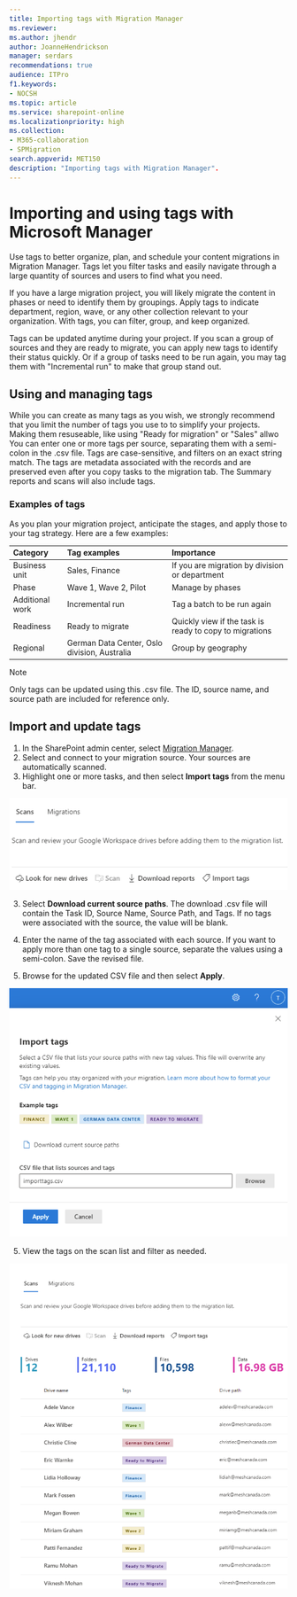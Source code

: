 ```yaml
---
title: Importing tags with Migration Manager 
ms.reviewer: 
ms.author: jhendr
author: JoanneHendrickson
manager: serdars
recommendations: true
audience: ITPro
f1.keywords:
- NOCSH
ms.topic: article
ms.service: sharepoint-online
ms.localizationpriority: high
ms.collection: 
- M365-collaboration
- SPMigration
search.appverid: MET150
description: "Importing tags with Migration Manager".
---
```

# Importing and using tags with Microsoft Manager 

Use tags to better organize, plan, and schedule your content migrations in Migration Manager. Tags let you filter tasks and easily navigate through a large quantity of sources and users to find what you need. 

If you have a large migration project, you will likely migrate the content in phases or need to identify them by groupings. Apply tags to indicate department, region, wave, or any other collection relevant to your organization. With tags, you can filter, group, and keep organized.
 
Tags can be updated anytime during your project. If you scan a group of sources and they are ready to migrate, you can apply new tags to identify their status quickly. Or if a group of tasks need to be run again, you may tag them with "Incremental run" to make that group stand out.

## Using and managing tags
While you can create as many tags as you wish, we strongly recommend that you limit the number of tags you use to to simplify your projects. Making them resuseable, like using "Ready for migration" or "Sales" allwo You can enter one or more tags per source, separating them with a semi-colon in the .csv file. Tags are case-sensitive, and filters on an exact string match. The tags are metadata associated with the records and are preserved even after you copy tasks to the migration tab. The Summary reports and scans will also include tags.

### Examples of tags

As you plan your migration project, anticipate the stages, and apply those to your tag strategy. Here are a few examples:

|Category|Tag examples|Importance|
|:-----|:-----|:-----|
|Business unit|Sales, Finance|If you are migration by division or department|
|Phase|Wave 1, Wave 2, Pilot|Manage by phases|
|Additional work|Incremental run|Tag a batch to be run again|
|Readiness|Ready to migrate|Quickly view if the task is ready to copy to migrations|
|Regional|German Data Center, Oslo division, Australia|Group by geography
 
>[!Note]
>Only tags can be updated using this .csv file. The ID, source name, and source path are included for reference only.


## Import and update tags

1. In the SharePoint admin center, select [Migration Manager](https://admin.microsoft.com/sharepoint?page=migrationCenter&modern). 
2. Select and connect to your migration source. Your sources are automatically scanned.
3. Highlight one or more tasks, and then select **Import tags** from the menu bar.

![Import tags option on the menu bar](media/mm-tagging.png)

3. Select **Download current source paths**. The download .csv file will contain the Task ID, Source Name, Source Path, and Tags. If no tags were associated with the source, the value will be blank.

3. Enter the name of the tag associated with each source. If you want to apply more than one tag to a single source, separate the values using a semi-colon. Save the revised file.
4. Browse for the updated CSV file and then select **Apply**.


![Import tags entering CSV file name](media/mm-import-tag-csv.png)


5. View the tags on the scan list and filter as needed.



![Results from import tags](media/mm-import-tag-results.png)